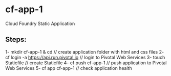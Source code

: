 # cf-app-1
Cloud Foundry Static Application

## Steps:

1- mkdir cf-app-1 & cd                    // create application folder with html and css files
2- cf login -a https://api.run.pivotal.io // login to Pivotal Web Services
3- touch Staticfile                       // create Staticfile
4- cf push cf-app-1                       // push application to Pivotal Web Services
5- cf app cf-app-1                        // check application health
